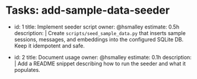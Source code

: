 <!-- OPENSPEC:START -->
# Tasks: add-sample-data-seeder

- id: 1
  title: Implement seeder script
  owner: @hsmalley
  estimate: 0.5h
  description: |
    Create `scripts/seed_sample_data.py` that inserts sample sessions, messages, and embeddings into the configured SQLite DB. Keep it idempotent and safe.

- id: 2
  title: Document usage
  owner: @hsmalley
  estimate: 0.1h
  description: |
    Add a README snippet describing how to run the seeder and what it populates.

<!-- OPENSPEC:END -->

